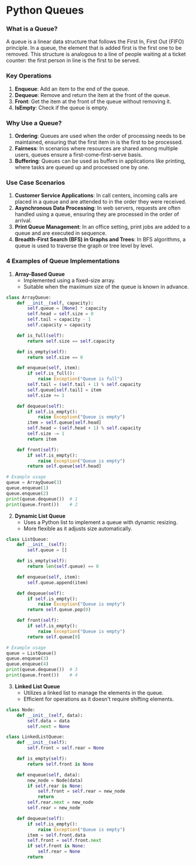 # Python Queues

### What is a Queue?
A queue is a linear data structure that follows the First In, First Out (FIFO) principle. In a queue, the element that is added first is the first one to be removed. This structure is analogous to a line of people waiting at a ticket counter: the first person in line is the first to be served.

### Key Operations
1. **Enqueue**: Add an item to the end of the queue.
2. **Dequeue**: Remove and return the item at the front of the queue.
3. **Front**: Get the item at the front of the queue without removing it.
4. **IsEmpty**: Check if the queue is empty.

### Why Use a Queue?
1. **Ordering**: Queues are used when the order of processing needs to be maintained, ensuring that the first item in is the first to be processed.
2. **Fairness**: In scenarios where resources are shared among multiple users, queues ensure a first-come-first-serve basis.
3. **Buffering**: Queues can be used as buffers in applications like printing, where tasks are queued up and processed one by one.

### Use Case Scenarios
1. **Customer Service Applications**: In call centers, incoming calls are placed in a queue and are attended to in the order they were received.
2. **Asynchronous Data Processing**: In web servers, requests are often handled using a queue, ensuring they are processed in the order of arrival.
3. **Print Queue Management**: In an office setting, print jobs are added to a queue and are executed in sequence.
4. **Breadth-First Search (BFS) in Graphs and Trees**: In BFS algorithms, a queue is used to traverse the graph or tree level by level.

### 4 Examples of Queue Implementations
1. **Array-Based Queue**
   - Implemented using a fixed-size array.
   - Suitable when the maximum size of the queue is known in advance.

```python
class ArrayQueue:
    def __init__(self, capacity):
        self.queue = [None] * capacity
        self.head = self.size = 0
        self.tail = capacity - 1
        self.capacity = capacity

    def is_full(self):
        return self.size == self.capacity

    def is_empty(self):
        return self.size == 0

    def enqueue(self, item):
        if self.is_full():
            raise Exception("Queue is full")
        self.tail = (self.tail + 1) % self.capacity
        self.queue[self.tail] = item
        self.size += 1

    def dequeue(self):
        if self.is_empty():
            raise Exception("Queue is empty")
        item = self.queue[self.head]
        self.head = (self.head + 1) % self.capacity
        self.size -= 1
        return item

    def front(self):
        if self.is_empty():
            raise Exception("Queue is empty")
        return self.queue[self.head]

# Example usage
queue = ArrayQueue(3)
queue.enqueue(1)
queue.enqueue(2)
print(queue.dequeue())  # 1
print(queue.front())    # 2
```

2. **Dynamic List Queue**
   - Uses a Python list to implement a queue with dynamic resizing.
   - More flexible as it adjusts size automatically.

```python
class ListQueue:
    def __init__(self):
        self.queue = []

    def is_empty(self):
        return len(self.queue) == 0

    def enqueue(self, item):
        self.queue.append(item)

    def dequeue(self):
        if self.is_empty():
            raise Exception("Queue is empty")
        return self.queue.pop(0)

    def front(self):
        if self.is_empty():
            raise Exception("Queue is empty")
        return self.queue[0]

# Example usage
queue = ListQueue()
queue.enqueue(3)
queue.enqueue(4)
print(queue.dequeue())  # 3
print(queue.front())    # 4
```

3. **Linked List Queue**
   - Utilizes a linked list to manage the elements in the queue.
   - Efficient for operations as it doesn't require shifting elements.

```python
class Node:
    def __init__(self, data):
        self.data = data
        self.next = None

class LinkedListQueue:
    def __init__(self):
        self.front = self.rear = None

    def is_empty(self):
        return self.front is None

    def enqueue(self, data):
        new_node = Node(data)
        if self.rear is None:
            self.front = self.rear = new_node
            return
        self.rear.next = new_node
        self.rear = new_node

    def dequeue(self):
        if self.is_empty():
            raise Exception("Queue is empty")
        item = self.front.data
        self.front = self.front.next
        if self.front is None:
            self.rear = None
        return
